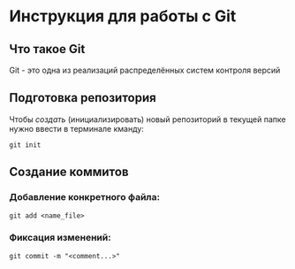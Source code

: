 # **Инструкция для работы с Git**

## Что такое Git

Git - это одна из реализаций распределённых систем контроля версий

## Подготовка репозитория

Чтобы *создать* (инициализировать) новый репозиторий в текущей папке нужно ввести в терминале кманду:

    git init

## Создание коммитов

### Добавление конкретного файла:

    git add <name_file>

### Фиксация изменений:

    git commit -m "<comment...>"
